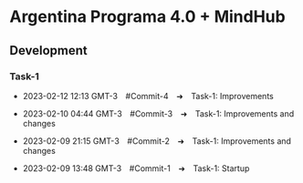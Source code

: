 # **Argentina Programa 4.0 + MindHub**

## **Development**

### **Task-1**

- 2023-02-12 12:13 GMT-3&emsp;#Commit-4&emsp;➜&emsp;Task-1: Improvements

- 2023-02-10 04:44 GMT-3&emsp;#Commit-3&emsp;➜&emsp;Task-1: Improvements and changes

- 2023-02-09 21:15 GMT-3&emsp;#Commit-2&emsp;➜&emsp;Task-1: Improvements and changes

- 2023-02-09 13:48 GMT-3&emsp;#Commit-1&emsp;➜&emsp;Task-1: Startup